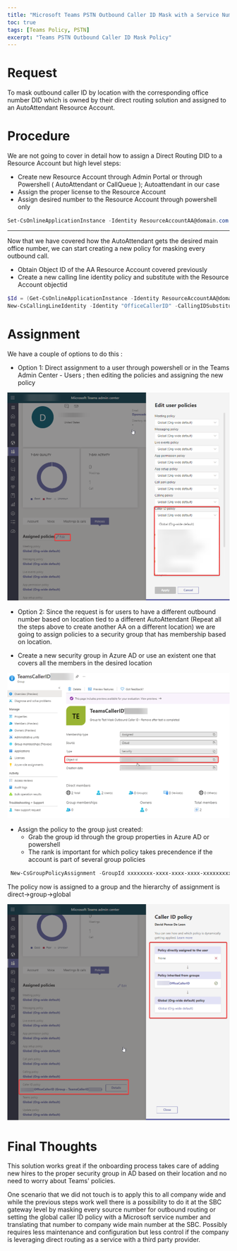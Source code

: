 ```yaml
---
title: "Microsoft Teams PSTN Outbound Caller ID Mask with a Service Number or Resource Account Number ( Direct Routing DID )"
toc: true
tags: [Teams Policy, PSTN]
excerpt: "Teams PSTN Outbound Caller ID Mask Policy"
---
```


# Request

To mask outbound caller ID by location with the corresponding office number DID which is owned by their direct routing solution and assigned to an AutoAttendant Resource Account.

# Procedure

We are not going to cover in detail how to assign a Direct Routing DID to a Resource Account but high level steps:

- Create new Resource Account through Admin Portal or through Powershell ( AutoAttendant or CallQueue ); Autoattendant in our case
- Assign the proper license to the Resource Account
- Assign desired number to the Resource Account through powershell only


```powershell
Set-CsOnlineApplicationInstance -Identity ResourceAccountAA@domain.com -OnpremPhoneNumber +1(XXX)XXX-XXXX
```


---

Now that we have covered how the AutoAttendant gets the desired main office number, we can start creating a new policy for masking every outbound call.

- Obtain Object ID of the AA Resource Account covered previously
- Create a new calling line identity policy and substitute with the Resource Account objectid

```powershell
$Id = (Get-CsOnlineApplicationInstance -Identity ResourceAccountAA@domain.com).objectid
New-CsCallingLineIdentity -Identity "OfficeCallerID" -CallingIDSubstitute Resource -EnableUserOverride $false -ResourceAccount $Id -companyname "Company Name"
```

# Assignment

We have a couple of options to do this :

- Option 1: Direct assignment to a user through powershell or in the Teams Admin Center - Users ; then editing the policies and assigning the new policy

![](../assets/images/CallerIDPolicyDirect.png)

- Option 2: Since the request is for users to have a different outbound number based on location tied to a different AutoAttendant (Repeat all the steps above to create another AA on a different location) we are going to assign policies to a security group that has membership based on location.

- Create a new security group in Azure AD or use an existent one that covers all the members in the desired location

![](../assets/images/AzureTeamsCallerID.png)

- Assign the policy to the group just created:
  - Grab the group id through the group properties in Azure AD or powershell
  - The rank is important for which policy takes precendence if the account is part of several group policies

```powershell
 New-CsGroupPolicyAssignment -GroupId xxxxxxxx-xxxx-xxxx-xxxx-xxxxxxxxxxxx -PolicyType CallingLineIdentity -PolicyName "OfficeCallerID" -rank 1
```
The policy now is assigned to a group and the hierarchy of assignment is direct->group->global

![](../assets/images/CallerIDPolicyGroup.png)

# Final Thoughts

This solution works great if the onboarding process takes care of adding new hires to the proper security group in AD based on their location and no need to worry about Teams' policies.

One scenario that we did not touch is to apply this to all company wide and while the previous steps work well there is a possibility to do it at the SBC gateway level by masking every source number for outbound routing or setting the global caller ID policy with a Microsoft service number and translating that number to company wide main number at the SBC.
Possibly requires less maintenance and configuration but less control if the company is leveraging direct routing as a service with a third party provider.